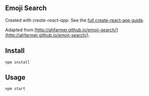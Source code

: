 Emoji Search
---

Created with *create-react-app*. See the [full create-react-app guide](https://github.com/facebookincubator/create-react-app/blob/master/packages/react-scripts/template/README.md).

Adapted from [http://ahfarmer.github.io/emoji-search/](http://ahfarmer.github.io/emoji-search/).

Install
---

`npm install`



Usage
---

`npm start`
